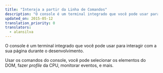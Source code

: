 ```yaml
---
title: "Interaja a partir da Linha de Comandos"
description: "O console é um terminal integrado que você pode usar para interagir com a sua página durante o desenvolvimento."
updated_on: 2015-05-12
translation_priority: 0
translators:
  - alansilva
---
```


<p class="intro">
  O console é um terminal integrado que você pode usar para interagir com a sua página durante o desenvolvimento.
</p>

Usar os comandos do console,
você pode selecionar os elementos do DOM, fazer <i>profile</i> da CPU, monitorar eventos, e mais.
